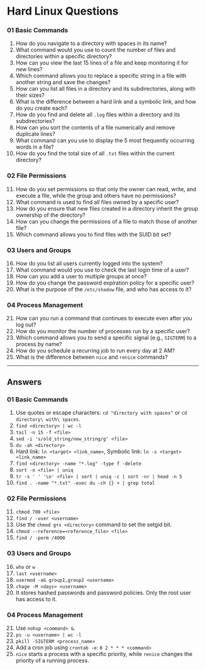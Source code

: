 # Hard Linux Questions

### 01 Basic Commands

1. How do you navigate to a directory with spaces in its name?
2. What command would you use to count the number of files and directories within a specific directory?
3. How can you view the last 15 lines of a file and keep monitoring it for new lines?
4. Which command allows you to replace a specific string in a file with another string and save the changes?
5. How can you list all files in a directory and its subdirectories, along with their sizes?
6. What is the difference between a hard link and a symbolic link, and how do you create each?
7. How do you find and delete all `.log` files within a directory and its subdirectories?
8. How can you sort the contents of a file numerically and remove duplicate lines?
9. What command can you use to display the 5 most frequently occurring words in a file?
10. How do you find the total size of all `.txt` files within the current directory?

### 02 File Permissions

11. How do you set permissions so that only the owner can read, write, and execute a file, while the group and others have no permissions?
12. What command is used to find all files owned by a specific user?
13. How do you ensure that new files created in a directory inherit the group ownership of the directory?
14. How can you change the permissions of a file to match those of another file?
15. Which command allows you to find files with the SUID bit set?

### 03 Users and Groups

16. How do you list all users currently logged into the system?
17. What command would you use to check the last login time of a user?
18. How can you add a user to multiple groups at once?
19. How do you change the password expiration policy for a specific user?
20. What is the purpose of the `/etc/shadow` file, and who has access to it?

### 04 Process Management

21. How can you run a command that continues to execute even after you log out?
22. How do you monitor the number of processes run by a specific user?
23. Which command allows you to send a specific signal (e.g., `SIGTERM`) to a process by name?
24. How do you schedule a recurring job to run every day at 2 AM?
25. What is the difference between `nice` and `renice` commands?

---

## Answers

### 01 Basic Commands

1. Use quotes or escape characters: `cd "directory with spaces"` or `cd directory\ with\ spaces`.
2. `find <directory> | wc -l`
3. `tail -n 15 -f <file>`
4. `sed -i 's/old_string/new_string/g' <file>`
5. `du -ah <directory>`
6. Hard link: `ln <target> <link_name>`, Symbolic link: `ln -s <target> <link_name>`
7. `find <directory> -name "*.log" -type f -delete`
8. `sort -n <file> | uniq`
9. `tr -s ' ' '\n' <file> | sort | uniq -c | sort -nr | head -n 5`
10. `find . -name "*.txt" -exec du -ch {} + | grep total`

### 02 File Permissions

11. `chmod 700 <file>`
12. `find / -user <username>`
13. Use the `chmod g+s <directory>` command to set the setgid bit.
14. `chmod --reference=<reference_file> <file>`
15. `find / -perm /4000`

### 03 Users and Groups

16. `who` or `w`
17. `last <username>`
18. `usermod -aG group1,group2 <username>`
19. `chage -M <days> <username>`
20. It stores hashed passwords and password policies. Only the root user has access to it.

### 04 Process Management

21. Use `nohup <command> &`.
22. `ps -u <username> | wc -l`
23. `pkill -SIGTERM <process_name>`
24. Add a cron job using `crontab -e`: `0 2 * * * <command>`
25. `nice` starts a process with a specific priority, while `renice` changes the priority of a running process.
